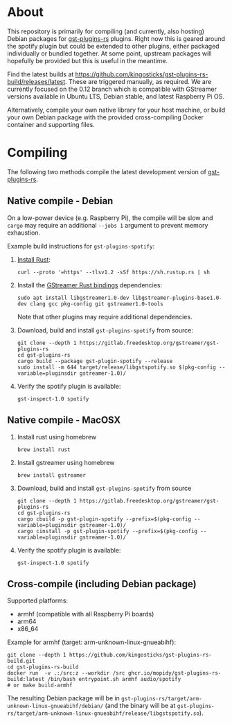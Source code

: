 # About

This repository is primarily for compiling (and currently, also hosting) Debian packages
for [gst-plugins-rs](https://gitlab.freedesktop.org/gstreamer/gst-plugins-rs) plugins.
Right now this is geared around the spotify plugin but could be extended to other
plugins, either packaged individually or bundled together. At some point, upstream
packages will hopefully be provided but this is useful in the meantime.

Find the latest builds at https://github.com/kingosticks/gst-plugins-rs-build/releases/latest.
These are triggered manually, as required. We are currently focused on the 0.12 branch which
is compatible with GStreamer versions available in Ubuntu LTS, Debian stable, and latest
Raspberry Pi OS.

Alternatively, compile your own native library for your host machine, or build your own Debian
package with the provided cross-compiling Docker container and supporting files.

# Compiling

The following two methods compile the latest development version of
[gst-plugins-rs](https://gitlab.freedesktop.org/gstreamer/gst-plugins-rs).

## Native compile - Debian

On a low-power device (e.g. Raspberry Pi), the compile will be slow and `cargo` may require
an additional `--jobs 1` argument to prevent memory exhaustion.

Example build instructions for `gst-plugins-spotify`:

1. [Install Rust](https://www.rust-lang.org/tools/install):

   ```
   curl --proto '=https' --tlsv1.2 -sSf https://sh.rustup.rs | sh
   ```

2. Install the
   [GStreamer Rust bindings](https://gitlab.freedesktop.org/gstreamer/gstreamer-rs#installation)
   dependencies:

   ```
   sudo apt install libgstreamer1.0-dev libgstreamer-plugins-base1.0-dev clang gcc pkg-config git gstreamer1.0-tools
   ```

   Note that other plugins may require additional dependencies.

3. Download, build and install `gst-plugins-spotify` from source:

    ```
    git clone --depth 1 https://gitlab.freedesktop.org/gstreamer/gst-plugins-rs
    cd gst-plugins-rs
    cargo build --package gst-plugin-spotify --release
    sudo install -m 644 target/release/libgstspotify.so $(pkg-config --variable=pluginsdir gstreamer-1.0)/
    ```

4. Verify the spotify plugin is available:

   ```
   gst-inspect-1.0 spotify
   ```
## Native compile - MacOSX

1. Install rust using homebrew

   ```
   brew install rust
   ```

2. Install gstreamer using homebrew

   ```
   brew install gstreamer
   ```

3. Download, build and install `gst-plugins-spotify` from source

   ```
   git clone --depth 1 https://gitlab.freedesktop.org/gstreamer/gst-plugins-rs
   cd gst-plugins-rs
   cargo cbuild -p gst-plugin-spotify --prefix=$(pkg-config --variable=pluginsdir gstreamer-1.0)/
   cargo cinstall -p gst-plugin-spotify --prefix=$(pkg-config --variable=pluginsdir gstreamer-1.0)/
   ```
4. Verify the spotify plugin is available:

   ```
   gst-inspect-1.0 spotify
   ```

## Cross-compile (including Debian package)

Supported platforms:

* armhf (compatible with all Raspberry Pi boards)
* arm64
* x86_64

Example for armhf (target: arm-unknown-linux-gnueabihf):
```
git clone --depth 1 https://github.com/kingosticks/gst-plugins-rs-build.git
cd gst-plugins-rs-build
docker run  -v .:/src:z --workdir /src ghcr.io/mopidy/gst-plugins-rs-build:latest /bin/bash entrypoint.sh armhf audio/spotify
# or make build-armhf
```
The resulting Debian package will be in `gst-plugins-rs/target/arm-unknown-linux-gnueabihf/debian/`
(and the binary will be at `gst-plugins-rs/target/arm-unknown-linux-gnueabihf/release/libgstspotify.so`).
